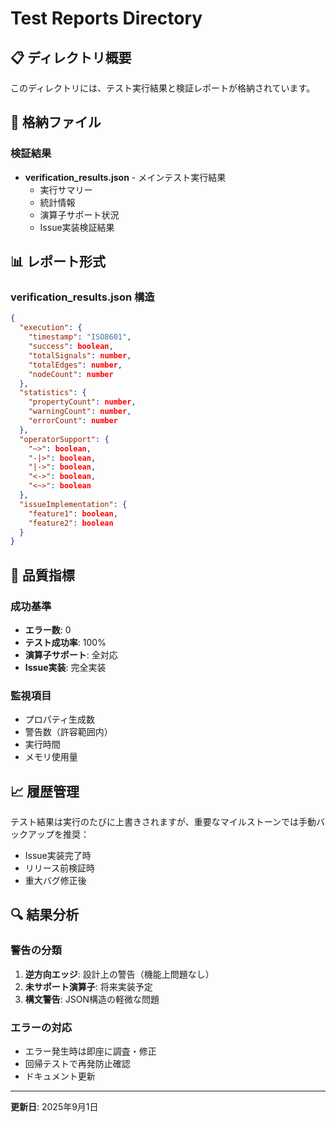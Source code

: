 # Test Reports Directory

## 📋 ディレクトリ概要

このディレクトリには、テスト実行結果と検証レポートが格納されています。

## 📄 格納ファイル

### 検証結果
- **verification_results.json** - メインテスト実行結果
  - 実行サマリー
  - 統計情報
  - 演算子サポート状況
  - Issue実装検証結果

## 📊 レポート形式

### verification_results.json 構造
```json
{
  "execution": {
    "timestamp": "ISO8601",
    "success": boolean,
    "totalSignals": number,
    "totalEdges": number,
    "nodeCount": number
  },
  "statistics": {
    "propertyCount": number,
    "warningCount": number,
    "errorCount": number
  },
  "operatorSupport": {
    "~>": boolean,
    "-|>": boolean,
    "|->": boolean,
    "<->": boolean,
    "<~>": boolean
  },
  "issueImplementation": {
    "feature1": boolean,
    "feature2": boolean
  }
}
```

## 🎯 品質指標

### 成功基準
- **エラー数**: 0
- **テスト成功率**: 100%
- **演算子サポート**: 全対応
- **Issue実装**: 完全実装

### 監視項目
- プロパティ生成数
- 警告数（許容範囲内）
- 実行時間
- メモリ使用量

## 📈 履歴管理

テスト結果は実行のたびに上書きされますが、重要なマイルストーンでは手動バックアップを推奨：
- Issue実装完了時
- リリース前検証時
- 重大バグ修正後

## 🔍 結果分析

### 警告の分類
1. **逆方向エッジ**: 設計上の警告（機能上問題なし）
2. **未サポート演算子**: 将来実装予定
3. **構文警告**: JSON構造の軽微な問題

### エラーの対応
- エラー発生時は即座に調査・修正
- 回帰テストで再発防止確認
- ドキュメント更新

---

**更新日**: 2025年9月1日
